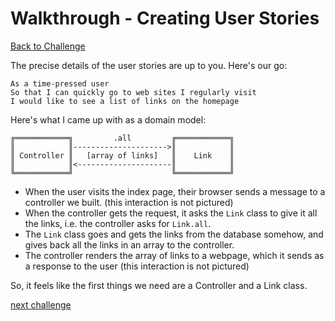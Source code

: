 # Walkthrough - Creating User Stories

[Back to Challenge](../01_creating_user_stories.md)

The precise details of the user stories are up to you. Here's our go:

```
As a time-pressed user
So that I can quickly go to web sites I regularly visit
I would like to see a list of links on the homepage
```

Here's what I came up with as a domain model:

```
╔════════════╗         .all         ╔════════════╗
║            ║--------------------->║            ║
║ Controller ║   [array of links]   ║    Link    ║
║            ║<---------------------║            ║
╚════════════╝                      ╚════════════╝
```

- When the user visits the index page, their browser sends a message to a controller we built. (this interaction is not pictured)
- When the controller gets the request, it asks the `Link` class to give it all the links, i.e. the controller asks for `Link.all`.
- The `Link` class goes and gets the links from the database somehow, and gives back all the links in an array to the controller.
- The controller renders the array of links to a webpage, which it sends as a response to the user (this interaction is not pictured)

So, it feels like the first things we need are a Controller and a Link class.


[next challenge](../02_setting_up_a_web_project.md)

